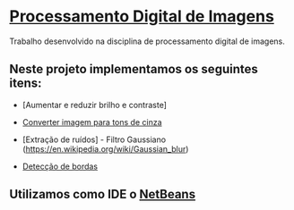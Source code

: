 # [Processamento Digital de Imagens](https://en.wikipedia.org/wiki/Image_processing)


Trabalho desenvolvido na disciplina de processamento digital de imagens. 



## Neste projeto implementamos os seguintes itens:



* [Aumentar e reduzir brilho e contraste]


* [Converter imagem para tons de cinza](https://en.wikipedia.org/wiki/Grayscale)


* [Extração de ruídos] - Filtro Gaussiano (https://en.wikipedia.org/wiki/Gaussian_blur)


* [Detecção de bordas]()

## Utilizamos como IDE o [NetBeans](http://download.netbeans.org/netbeans/8.2/final/bundles/netbeans-8.2-javase-windows.exe)
